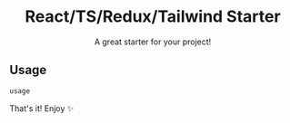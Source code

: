 <h1 align="center"><b>React/TS/Redux/Tailwind Starter</b></h1>
</p>
  <p align="center">A great starter for your project!</p>

## Usage

```sh
usage
```

That's it! Enjoy ✨
